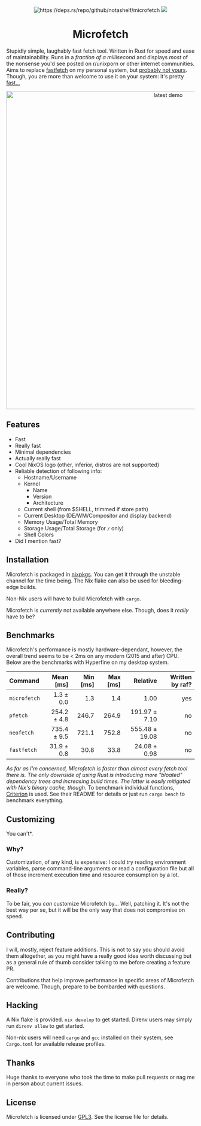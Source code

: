 <div align="center">
    <img src="https://deps.rs/repo/github/notashelf/microfetch/status.svg" alt="https://deps.rs/repo/github/notashelf/microfetch">
    <!-- <img src="https://img.shields.io/github/v/release/notashelf/microfetch?display_name=tag&color=DEA584"> -->
    <img src="https://img.shields.io/github/stars/notashelf/microfetch?label=stars&color=DEA584">
</div>

<h1 align="center">Microfetch</h1>

Stupidly simple, laughably fast fetch tool. Written in Rust for speed and ease
of maintainability. Runs in a _fraction of a millisecond_ and displays _most_ of
the nonsense you'd see posted on r/unixporn or other internet communities. Aims
to replace [fastfetch](https://github.com/fastfetch-cli/fastfetch) on my
personal system, but [probably not yours](#customizing). Though, you are more
than welcome to use it on your system: it's pretty [fast...](#benchmarks)

<p align="center">
  <img
    alt="latest demo"
    src="./.github/assets/demo.png"
    width="850px"
  >
</p>

## Features

- Fast
- Really fast
- Minimal dependencies
- Actually really fast
- Cool NixOS logo (other, inferior, distros are not supported)
- Reliable detection of following info:
  - Hostname/Username
  - Kernel
    - Name
    - Version
    - Architecture
  - Current shell (from $SHELL, trimmed if store path)
  - Current Desktop (DE/WM/Compositor and display backend)
  - Memory Usage/Total Memory
  - Storage Usage/Total Storage (for `/` only)
  - Shell Colors
- Did I mention fast?

## Installation

Microfetch is packaged in [nixpkgs](https://github.com/nixos/nixpkgs). You can
get it through the unstable channel for the time being. The Nix flake can also
be used for bleeding-edge builds.

Non-Nix users will have to build Microfetch with `cargo`.

Microfetch is _currently_ not available anywhere else. Though, does it _really_
have to be?

## Benchmarks

Microfetch's performance is mostly hardware-dependant, however, the overall
trend seems to be < 2ms on any modern (2015 and after) CPU. Below are the
benchmarks with Hyperfine on my desktop system.

| Command      |   Mean [ms] | Min [ms] | Max [ms] |       Relative | Written by raf? |
| :----------- | ----------: | -------: | -------: | -------------: | --------------: |
| `microfetch` |   1.3 ± 0.0 |      1.3 |      1.4 |           1.00 |             yes |
| `pfetch`     | 254.2 ± 4.8 |    246.7 |    264.9 |  191.97 ± 7.10 |              no |
| `neofetch`   | 735.4 ± 9.5 |    721.1 |    752.8 | 555.48 ± 19.08 |              no |
| `fastfetch`  |  31.9 ± 0.8 |     30.8 |     33.8 |   24.08 ± 0.98 |              no |

_As far as I'm concerned, Microfetch is faster than almost every fetch tool
there is. The only downside of using Rust is introducing more "bloated"
dependency trees and increasing build times. The latter is easily mitigated with
Nix's binary cache, though._
 To benchmark individual functions,
[Criterion](https://github.com/bheisler/criterion.rs) is used. See their README
for details or just run `cargo bench` to benchmark everything.

## Customizing

You can't\*.

### Why?

Customization, of any kind, is expensive: I could try reading environment
variables, parse command-line arguments or read a configuration file but all of
those increment execution time and resource consumption by a lot.

### Really?

To be fair, you _can_ customize Microfetch by... Well, patching it. It's not the
best way per se, but it will be the only way that does not compromise on speed.

## Contributing

I will, mostly, reject feature additions. This is not to say you should avoid
them altogether, as you might have a really good idea worth discussing but as a
general rule of thumb consider talking to me before creating a feature PR.

Contributions that help improve performance in specific areas of Microfetch are
welcome. Though, prepare to be bombarded with questions.

## Hacking

A Nix flake is provided. `nix develop` to get started. Direnv users may simply
run `direnv allow` to get started.

Non-nix users will need `cargo` and `gcc` installed on their system, see
`Cargo.toml` for available release profiles.

## Thanks

Huge thanks to everyone who took the time to make pull requests or nag me in
person about current issues.

## License

Microfetch is licensed under [GPL3](LICENSE). See the license file for details.
